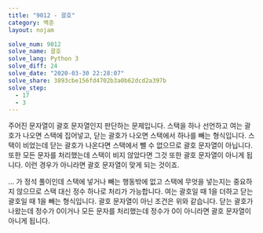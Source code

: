 ```yaml
---
title: "9012 - 괄호"
category: 백준
layout: nojam

solve_num: 9012
solve_name: 괄호
solve_lang: Python 3
solve_diff: 24
solve_date: "2020-03-30 22:28:07"
solve_share: 3893cbe156fd4702b3a0b62dcd2a397b
solve_step:
  - 17
  - 3
---
```


주어진 문자열이 괄호 문자열인지 판단하는 문제입니다. 스택을 하나 선언하고 여는 괄호가 나오면 스택에 집어넣고, 닫는 괄호가 나오면 스택에서 하나를 빼는 형식입니다. 스택이 비었는데 닫는 괄호가 나온다면 스택에서 뺄 수 없으므로 괄호 문자열이 아닙니다. 또한 모든 문자를 처리했는데 스택이 비지 않았다면 그것 또한 괄호 문자열이 아니게 됩니다. 이런 경우가 아니라면 괄호 문자열이 맞게 되는 것이죠.

... 가 정석 풀이인데 스택에 넣거나 빼는 행동밖에 없고 스택에 무엇을 넣는지는 중요하지 않으므로 스택 대신 정수 하나로 처리가 가능합니다. 여는 괄호일 때 1을 더하고 닫는 괄호일 때 1을 빼는 형식입니다. 괄호 문자열이 아닌 조건은 위와 같습니다. 닫는 괄호가 나왔는데 정수가 0이거나 모든 문자를 처리했는데 정수가 0이 아니라면 괄호 문자열이 아니게 됩니다.
